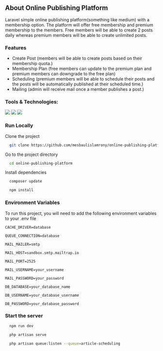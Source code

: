 ## About Online Publishing Platform

Laravel simple online publishing platform(something like medium) with a membership option. The platform will offer free membership and premium membership to the members. Free members will be able to create 2 posts daily whereas premium members will be able to create unlimited posts.

### Features
- Create Post (members will be able to create posts based on their membership quota.)
- Membership Plan (free members can update to the premium plan and premium members can downgrade to the free plan)
- Scheduling (premium members will be able to schedule their posts and the posts will be automatically published at their scheduled time.)
- Mailing (admin will receive mail once a member publishes a post.)


### Tools & Technologies:

<p align="left">
  <img src="https://img.shields.io/static/v1?label=Laravel&message=^9.19&color=red">
  <img src="https://img.shields.io/static/v1?label=Bootstrap&message=4&color=">
  <img src="https://img.shields.io/static/v1?label=Vue&message=3&color=red">
</p>


### Run Locally

Clone the project

```bash
  git clone https://github.com/mesbaulislamrony/online-publishing-platform
```

Go to the project directory

```bash
  cd online-publishing-platform
```

Install dependencies

```bash
  composer update
```

```bash
  npm install
```

### Environment Variables

To run this project, you will need to add the following environment variables to your .env file

`CACHE_DRIVER=database`

`QUEUE_CONNECTION=database`

`MAIL_MAILER=smtp`

`MAIL_HOST=sandbox.smtp.mailtrap.io`

`MAIL_PORT=2525`

`MAIL_USERNAME=your_username`

`MAIL_PASSWORD=your_password`

`DB_DATABASE=your_database_name`

`DB_USERNAME=your_database_username`

`DB_PASSWORD=your_database_password`


### Start the server

```bash
  npm run dev
```

```bash
  php artisan serve
```

```bash
  php artisan queue:listen --queue=article-scheduling
```

